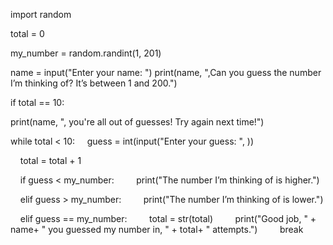 
import random

total = 0

my_number = random.randint(1, 201)

name = input("Enter your name: ")
print(name, ",Can you guess the number I’m thinking of? It’s between 1 and 200.")

if total == 10:

print(name, ", you're all out of guesses! Try again next time!")

while total < 10:
    guess = int(input("Enter your guess: ", ))

    total = total + 1

    if guess < my_number:
        print("The number I’m thinking of is higher.")

    elif guess > my_number:
        print("The number I’m thinking of is lower.")

    elif guess == my_number:
        total = str(total)
        print("Good job, " + name+ " you guessed my number in, " + total+ " attempts.")
        break
        
        
